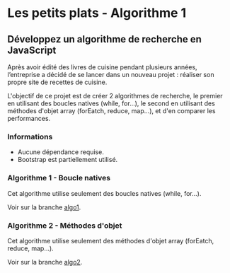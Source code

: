 # Les petits plats - Algorithme 1
## Développez un algorithme de recherche en JavaScript

Après avoir édité des livres de cuisine pendant plusieurs années, l’entreprise a décidé de se lancer dans un nouveau projet : réaliser son propre site de recettes de cuisine.

L'objectif de ce projet est de créer 2 algorithmes de recherche, le premier en utilisant des boucles natives (while, for...), le second en utilisant des méthodes d'objet array (forEatch, reduce, map...), et d'en comparer les performances.

### Informations

- Aucune dépendance requise.
- Bootstrap est partiellement utilisé.

### Algorithme 1 - Boucle natives

Cet algorithme utilise seulement des boucles natives (while, for...).

Voir sur la branche [algo1](https://github.com/MaeRiz/OC_P7_LesPetitsPlats/tree/algo1).

### Algorithme 2 - Méthodes d'objet

Cet algorithme utilise seulement des méthodes d'objet array (forEatch, reduce, map...).

Voir sur la branche [algo2](https://github.com/MaeRiz/OC_P7_LesPetitsPlats/tree/algo2).